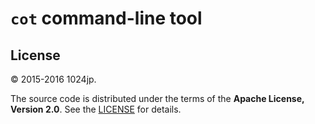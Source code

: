 
`cot` command-line tool
=============================

License
-----------------------------
© 2015-2016 1024jp.

The source code is distributed under the terms of the __Apache License, Version 2.0__. See the [LICENSE](LICENSE) for details.
